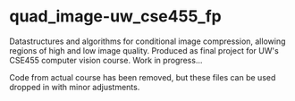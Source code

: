 # quad_image-uw_cse455_fp
Datastructures and algorithms for conditional image compression, allowing regions of high and low image quality. Produced as final project for UW's CSE455 computer vision course. Work in progress...

Code from actual course has been removed, but these files can be used dropped in with minor adjustments.
